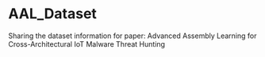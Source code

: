 # AAL_Dataset
Sharing the dataset information for paper: Advanced Assembly Learning for Cross-Architectural IoT Malware Threat Hunting
